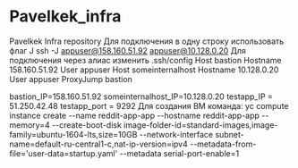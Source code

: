 # Pavelkek_infra
Pavelkek Infra repository
Для подключения в одну строку использовать флаг J
ssh -J appuser@158.160.51.92 appuser@10.128.0.20
Для подключения через алиас изменить .ssh/config
Host bastion
    Hostname 158.160.51.92
    User appuser
Host someinternalhost
    Hostname 10.128.0.20
    User appuser
    ProxyJump bastion

bastion_IP=158.160.51.92
someinternalhost_IP=10.128.0.20
testapp_IP = 51.250.42.48
testapp_port = 9292
Для создания ВМ команда:
yc compute instance create    --name reddit-app-app    --hostname reddit-app-app    --memory=4    --create-boot-disk image-folder-id=standard-images,image-family=ubuntu-1604-lts,size=10GB    --network-interface subnet-name=default-ru-central1-c,nat-ip-version=ipv4    --metadata-from-file='user-data=startup.yaml'    --metadata serial-port-enable=1
